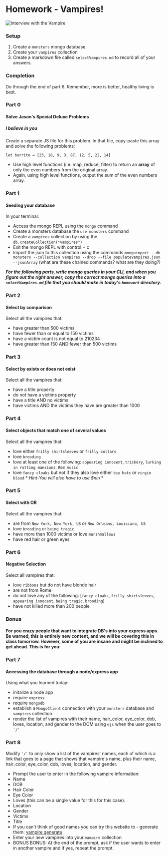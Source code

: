 # Homework - Vampires!

![Interview with the Vampire](https://mischiefmanagedsite.files.wordpress.com/2014/05/3.gif)

### Setup

1. Create a `monsters` mongo database.
2. Create your `vampires` collection
3. Create a markdown file called `selectVampires.md` to record all of your answers.

### Completion
Do through the end of part 6. Remember, more is better, healthy living is best.


### Part 0
#### Solve Jason's Special Deluxe Problems
##### I believe in you

Create a separate JS file for this problem.  In that file, copy-paste this array and solve the following problems:

```
let burrito = [23, 18, 9, 3, 87, 12, 5, 22, 14]
```


* Use high level functions (i.e. map, reduce, filter) to return an __array__ of only the even numbers from the original array.
* Again, using high level functions, output the sum of the even numbers array.


### Part 1
#### Seeding your database

In your terminal:
- Access the mongo REPL using the `mongo` command
- Create a monsters database the `use monsters` command 
- Create a `vampires` collection by using the `db.createCollection("vampires")`
- Exit the mongo REPL with control + c
- Import the json to this collection using the commands `mongoimport --db monsters --collection vampires --drop --file populateVampires.json --jsonArray`   (what are these chained commands?  what are they doing?)



***For the following parts, write mongo queries in your CLI, and when you figure out the right answer, copy the correct mongo queries into a `selectVampires.md` file that you should make in today's `homework` directory.***

### Part 2
#### Select by comparison

Select all the vampires that:
- have greater than 500 victims
- have fewer than or equal to 150 victims
- have a victim count is not equal to 210234
- have greater than 150 AND fewer than 500 victims

### Part 3
#### Select by exists or does not exist
Select all the vampires that:
- have a title property
- do not have a victims property
- have a title AND no victims
- have victims AND the victims they have are greater than 1000

### Part 4
#### Select objects that match one of several values
Select all the vampires that:
- love either `frilly shirtsleeves` or `frilly collars`
- love `brooding`
- love at least one of the following: `appearing innocent`, `trickery`, `lurking in rotting mansions`, `R&B music`
- love `fancy cloaks` but not if they also love either `top hats` or `virgin blood`
\* *Hint-You will also have to use $nin* \*

### Part 5
#### Select with OR
Select all the vampires that:
- are from `New York, New York, US` or `New Orleans, Louisiana, US`
- love `brooding` or `being tragic`
- have more than 1000 victims or love `marshmallows`
- have red hair or green eyes

### Part 6
#### Negative Selection
Select all vampires that:
- love `ribbons` but do not have blonde hair
- are not from Rome
- do not love any of the following:
[`fancy cloaks`, `frilly shirtsleeves`, `appearing innocent`, `being tragic`, `brooding`]
- have not killed more than 200 people

### Bonus
#### For you crazy people that want to integrate DB's into your express apps.  Be warned, this is entirely new content, and we will be covering this in class tomorrow.  However, some of you are insane and might be inclined to get ahead.  This is for you:

### Part 7
#### Accessing the database through a node/express app
Using what you learned today:
- initalize a node app
- require `express`
- require `mongodb`
- establish a `MongoClient` connection with your `monsters` database and `vampires` collection
- render the list of vampires with their name, hair_color, eye_color, dob, loves, location, and gender to the DOM using `ejs` when the user goes to `'/'`

### Part 8
Modify `'/'` to only show a list of the vampires' names, each of which is a link that goes to a page that shows that vampire's name, plus their name, hair_color, eye_color, dob, loves, location, and gender.

- Prompt the user to enter in the following vampire information:
- Name
- DOB
- Hair Color
- Eye Color
- Loves (this can be a single value for this for this case).
- Location
- Gender
- Victims
- Title
- If you can't think of good names you can try this website to - generate them: [vampire generate](http://vampire.namegeneratorfun.com/)
- Enter your new vampires into your `vampire` collection
- BONUS BONUS: At the end of the prompt, ask if the user wants to enter in another vampire and if yes, repeat the prompt.
